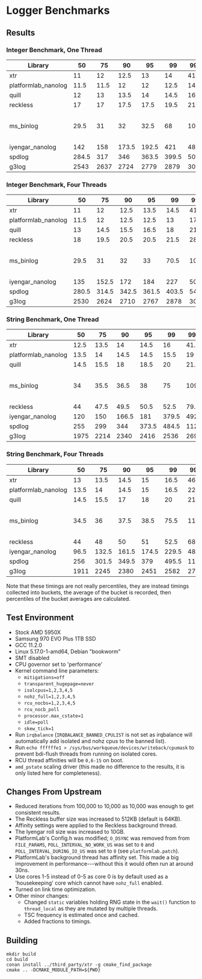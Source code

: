 # Logger Benchmarks

## Results

### Integer Benchmark, One Thread

| Library             |     50 |     75 |     90 |     95 |     99 |   99.9 |     Max | Version                |
|---------------------|--------|--------|--------|--------|--------|--------|---------|------------------------|
| xtr                 |   11   |   12   |   12.5 |   13   |   14   |   41   |    55.5 | 2.0.1                  |
| platformlab_nanolog |   11.5 |   11.5 |   12   |   12   |   12.5 |   14.5 |    33   | 85b71b6                |
| quill               |   12   |   13   |   13.5 |   14   |   14.5 |   16   |   530.5 | v2.0.2                 |
| reckless            |   17   |   17   |   17.5 |   17.5 |   19.5 |   21.5 |    38   | v3.0.3                 |
| ms_binlog           |   29.5 |   31   |   32   |   32.5 |   68   |  105.5 |   384   | 2020-04-26-82-g2de2fa0 |
| iyengar_nanolog     |  142   |  158   |  173.5 |  192.5 |  421   |  484   | 41490   | 3ffc74a                |
| spdlog              |  284.5 |  317   |  346   |  363.5 |  399.5 |  501.5 |   572.5 | v1.10.0                |
| g3log               | 2543   | 2637   | 2724   | 2779   | 2879   | 3015   |  3354   | 1.3.4                  |

### Integer Benchmark, Four Threads

| Library             |     50 |     75 |     90 |     95 |     99 |   99.9 |     Max | Version                |
|---------------------|--------|--------|--------|--------|--------|--------|---------|------------------------|
| xtr                 |   11   |   12   |   12.5 |   13.5 |   14.5 |   41.5 |    73   | 2.0.1                  |
| platformlab_nanolog |   11.5 |   12   |   12.5 |   12.5 |   13   |   17   |    33.5 | 85b71b6                |
| quill               |   13   |   14.5 |   15.5 |   16.5 |   18   |   21.5 |    23   | v2.0.2                 |
| reckless            |   18   |   19.5 |   20.5 |   20.5 |   21.5 |   28   |    65   | v3.0.3                 |
| ms_binlog           |   29.5 |   31   |   32   |   33   |   70.5 |  107.5 |   412   | 2020-04-26-82-g2de2fa0 |
| iyengar_nanolog     |  135   |  152.5 |  172   |  184   |  227   |  507.5 | 63290   | 3ffc74a                |
| spdlog              |  280.5 |  314.5 |  342.5 |  361.5 |  403.5 |  540.5 |   669.5 | v1.10.0                |
| g3log               | 2530   | 2624   | 2710   | 2767   | 2878   | 3017   |  7146   | 1.3.4                  |

### String Benchmark, One Thread

| Library             |     50 |     75 |     90 |     95 |     99 |   99.9 |     Max | Version                |
|---------------------|--------|--------|--------|--------|--------|--------|---------|------------------------|
| xtr                 |   12.5 |   13.5 |   14   |   14.5 |   16   |   41.5 |    51   | 2.0.1                  |
| platformlab_nanolog |   13.5 |   14   |   14.5 |   14.5 |   15.5 |   19   |    35.5 | 85b71b6                |
| quill               |   14.5 |   15.5 |   18   |   18.5 |   20   |   21.5 |    22.5 | v2.0.2                 |
| ms_binlog           |   34   |   35.5 |   36.5 |   38   |   75   |  109.5 |   389.5 | 2020-04-26-82-g2de2fa0 |
| reckless            |   44   |   47.5 |   49.5 |   50.5 |   52.5 |   79.5 |   134.5 | v3.0.3                 |
| iyengar_nanolog     |  120   |  150   |  166.5 |  181   |  379.5 |  492.5 | 41680   | 3ffc74a                |
| spdlog              |  255   |  299   |  344   |  373.5 |  484.5 | 1123   |  1602   | v1.10.0                |
| g3log               | 1975   | 2214   | 2340   | 2416   | 2536   | 2693   |  2888   | 1.3.4                  |

### String Benchmark, Four Threads

| Library             |     50 |     75 |     90 |     95 |     99 |   99.9 |    Max | Version                |
|---------------------|--------|--------|--------|--------|--------|--------|--------|------------------------|
| xtr                 |   13   |   13.5 |   14.5 |   15   |   16.5 |   46   |   66   | 2.0.1                  |
| platformlab_nanolog |   13.5 |   14   |   14.5 |   15   |   16.5 |   22   |   39   | 85b71b6                |
| quill               |   14.5 |   15.5 |   17   |   18   |   20   |   21.5 |   23.5 | v2.0.2                 |
| ms_binlog           |   34.5 |   36   |   37.5 |   38.5 |   75.5 |  115.5 |  408.5 | 2020-04-26-82-g2de2fa0 |
| reckless            |   44   |   48   |   50   |   51   |   52.5 |   68.5 |  216.5 | v3.0.3                 |
| iyengar_nanolog     |   96.5 |  132.5 |  161.5 |  174.5 |  229.5 |  487   | 8354   | 3ffc74a                |
| spdlog              |  256   |  301.5 |  349.5 |  379   |  495.5 | 1177   | 2071   | v1.10.0                |
| g3log               | 1911   | 2245   | 2380   | 2451   | 2582   | 2738   | 6578   | 1.3.4                  |

Note that these timings are not really percentiles, they are instead timings collected into
buckets, the average of the bucket is recorded, then percentiles of the bucket averages are
calculated.

## Test Environment

* Stock AMD 5950X
* Samsung 970 EVO Plus 1TB SSD
* GCC 11.2.0
* Linux 5.17.0-1-amd64, Debian "bookworm"
* SMT disabled
* CPU governor set to 'performance'
* Kernel command line parameters:
    - `mitigations=off`
    - `transparent_hugepage=never`
    - `isolcpus=1,2,3,4,5`
    - `nohz_full=1,2,3,4,5`
    - `rcu_nocbs=1,2,3,4,5`
    - `rcu_nocb_poll`
    - `processor.max_cstate=1`
    - `idle=poll`
    - `skew_tick=1`
* Run `irqbalance` (`IRQBALANCE_BANNED_CPULIST` is not set as irqbalance will automatically add isolated and nohz cpus to the banned list).
* Run `echo ffffffe1 > /sys/bus/workqueue/devices/writeback/cpumask` to prevent bdi-flush threads from running on isolated cores.
* RCU thread affinities will be `0,6-15` on boot.
* `amd_pstate` scaling driver (this made no difference to the results, it is only listed here for completeness).

## Changes From Upstream

* Reduced iterations from 100,000 to 10,000 as 10,000 was enough to get consistent results.
* The Reckless buffer size was increased to 512KB (default is 64KB).
* Affinity settings were applied to the Reckless background thread.
* The Iyengar roll size was increased to 10GB.
* PlatformLab's Config.h was modified; `O_DSYNC` was removed from from
  `FILE_PARAMS`, `POLL_INTERVAL_NO_WORK_US` was set to `0` and
  `POLL_INTERVAL_DURING_IO_US` was set to `0` (see `platformlab.patch`).
* PlatformLab's background thread has affinity set. This made a big improvement in
  performance---without this it would often run at around 30ns.
* Use cores 1-5 instead of 0-5 as core 0 is by default used as a 'housekeeping'
  core which cannot have `nohz_full` enabled.
* Turned on link time optimization.
* Other minor changes:
    - Changed `static` variables holding RNG state in the `wait()` function to
      `thread_local` as they are mutated by multiple threads.
    - TSC frequency is estimated once and cached.
    - Added fractions to timings.

## Building

```
mkdir build
cd build
conan install ../third_party/xtr -g cmake_find_package
cmake .. -DCMAKE_MODULE_PATH=${PWD}
```
